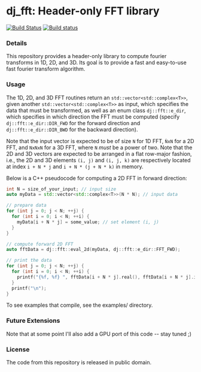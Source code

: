 # dj_fft: Header-only FFT library

[![Build Status](https://travis-ci.org/jdupuy/dj_fft.svg?branch=master)](https://travis-ci.org/jdupuy/dj_fft)
[![Build status](https://ci.appveyor.com/api/projects/status/nwcgmc1l74h8sudk?svg=true)](https://ci.appveyor.com/project/jdupuy/dj-fft)

### Details
This repository provides a header-only library to compute fourier transforms in 1D, 2D, and 3D. Its goal is to provide a fast and easy-to-use fast fourier transform algorithm. 

### Usage
The 1D, 2D, and 3D FFT routines return an `std::vector<std::complex<T>>`, given another `std::vector<std::complex<T>>` as input, which specifies the data that must be transformed, as well as an enum class `dj::fft::e_dir`, which specifies in which direction the FFT must be computed (specify `dj::fft::e_dir::DIR_FWD` for the forward direction and `dj::fft::e_dir::DIR_BWD` for the backward direction).

Note that the input vector is expected to be of size `N` for 1D FFT, `ǸxN` for a 2D FFT, and `NxNxN` for a 3D FFT, where `N` *must* be a power of two. Note that the 2D and 3D vectors are expected to be arranged in a flat row-major fashion, i.e., the 2D and 3D elements `(i, j)` and `(i, j, k)` are respectively located at index `i + N * j` and `i + N * (j + N * k)` in memory.

Below is a C++ pseudocode for computing a 2D FFT in forward direction:
```c++
int N = size_of_your_input; // input size
auto myData = std::vector<std::complex<T>>(N * N); // input data

// prepare data
for (int j = 0; j < N; ++j) {
  for (int i = 0; i < N; ++i) {
    myData[i + N * j] = some_value; // set element (i, j)
  }
}

// compute forward 2D FFT
auto fftData = dj::fft::eval_2d(myData, dj::fft::e_dir::FFT_FWD);

// print the data
for (int j = 0; j < N; ++j) {
  for (int i = 0; i < N; ++i) {
    printf("{%f, %f} ", fftData[i + N * j].real(), fftData[i + N * j].imag());
  }
  printf("\n");
}
```

To see examples that compile, see the examples/ directory. 

### Future Extensions
Note that at some point I'll also add a GPU port of this code -- stay tuned ;)

### License
The code from this repository is released in public domain.
